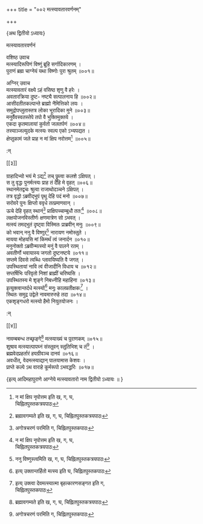 +++
title = "००२ मत्स्यावतारवर्णनम्"

+++

\{अथ द्वितीयो ऽध्यायः\}

मत्स्यावतारवर्णनं  
    
वशिष्ठ उवाच  
मत्स्यादिरूपिणं विष्णुं ब्रूहि सर्गादिकारणम्   ।  
पुराणं ब्रह्म चाग्नेयं यथा विष्णोः पुरा श्रुतम्   ॥००१॥  
    
अग्निर् उवाच  
मत्स्यावतारं वक्ष्ये ऽहं वसिष्ठ शृणु वै हरेः   ।  
अवतारक्रिया दुष्ट- नष्ट्यै सत्पालनाय हि ॥००२॥  
आसीदतीतकल्पान्ते ब्राह्मो नैमित्तिको लयः ।  
समुद्रोपप्लुतास्तत्र लोका भूरादिका मुने ॥००३॥  
मनुर्वैवस्वतस्तेपे तपो वै भुक्तिमुक्तये ।  
एकदा कृतमालायां कुर्वतो जलतर्पणं ॥००४॥  
तस्याञ्जल्युदके मत्स्यः स्वल्प एको ऽभ्यपद्यत ।  
क्षेप्तुकामं जले प्राह न मां क्षिप नरोत्तम[^३]   ॥००५॥  
    
:न्  
    
[^१]: ब्रह्मावगम्यते इति ख, ग, घ, चिह्नितपुस्तकत्रयपाठः  
    
[^२]: अगोत्रचरणं परमिति ग, चिह्नितपुस्तकपाठः  
    
[^३]: न मां क्षिप नृपोत्तम इति ख, ग, घ,  
चिह्नितपुस्तकत्रयपाठः  

[[३]]
    
ग्राहादिभ्यो भयं मे ऽद्य[^१] तच् छ्रुत्वा कलशे ऽक्षिपत्   ।  
स तु वृद्धः पुनर्मत्स्यः प्राह तं देहि मे वृहत्   ॥००६॥  
स्थानमेतद्वचः श्रुत्वा राजाथोदञ्चने ऽक्षिपत् ।  
तत्र वृद्धो ऽब्रवीद्भूपं पृथु देहि पदं मनो   ॥००७॥  
सरोवरे पुनः क्षिप्तो ववृधे तत्प्रमाणवान् ।  
ऊचे देहि वृहत् स्थानं[^२] प्राक्षिपच्चाम्बुधौ ततः[^३]   ॥००८॥  
लक्षयोजनविस्तीर्णः क्षणमात्रेण सो ऽभवत् ।  
मत्स्यं तमद्भुतं दृष्ट्वा विस्मितः प्राब्रवीन् मनुः   ॥००९॥  
को भवान् ननु वै विष्णुर्[^४] नारायण नमोस्तुते ।  
मायया मोहयसि मां किमर्थं त्वं जनार्दन ॥०१०॥  
मनुनोक्तो ऽब्रवीन्मत्स्यो मनुं वै पालने रतम् ।  
अवतीर्णो भवायास्य जगतो दुष्टनष्टये ॥०११॥  
सप्तमे दिवसे त्वब्धिः प्लावयिष्यति वै जगत् ।  
उपस्थितायां नावि त्वं वीजादीनि विधाय च ॥०१२॥  
सप्तर्षिभिः परिवृतो निशां ब्राह्मीं चरिष्यसि   ।  
उपस्थितस्य मे शृङ्गे निबध्नीहि महाहिना ॥०१३॥  
इत्युक्त्वान्तर्दधे मत्स्यो[^५] मनुः कालप्रतीक्षकः[^६]   ।  
स्थितः समुद्र उद्वेले नावमारुरुहे तदा ॥०१४॥  
एकशृङ्गधरो मत्स्यो हैमो नियुतयोजनः ।  
    
:न्  
    
[^१]: मे ऽत्र इति ख, चिह्नितपुस्तकपाठः  
    
[^२]: पुनः स्थानमिति ख, चिह्नितपुस्तकपाठः  
    
[^३]: अम्बुधौ मनुरिति ख, घ, चिह्नितपुस्तकद्वयपाठः  
    
[^४]: ननु विष्णुस्त्वमिति ख, ग, घ, चिह्नितपुस्तकत्रयपाठः  
    
[^५]: इत्य् उक्तान्तर्हितो मत्स्य इति घ, चिह्नितपुस्तकपाठः  
    
[^६]: इत्य् उक्त्वा देवमत्स्यात्मा बृहत्कारणसङ्गत इति ग,  
चिह्नितपुस्तकपाठः  

[[४]]
    
नावम्बबन्ध तच्छृङ्गे[^१] मत्स्याख्यं च पुराणकम्   ॥०१५॥  
शुश्राव मत्स्यात्पापघ्नं संस्तुवन् स्तुतिभिश् च तं[^२]   ।  
ब्रह्मवेदप्रहर्तारं हयग्रीवञ्च दानवं ॥०१६॥  
अवधीत्, वेदमत्स्याद्यान् पालयामास केशवः ।  
प्राप्ते कल्पे ऽथ वाराहे कूर्मरूपो ऽभवद्धरिः ॥०१७॥  
    
\{इत्य् आदिमहापुराणे आग्नेये मत्स्यावतारो नाम द्वितीयो ऽध्यायः  ॥  \}
    